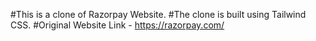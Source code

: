 #This is a clone of Razorpay Website.
#The clone is built using Tailwind CSS.
#Original Website Link - https://razorpay.com/